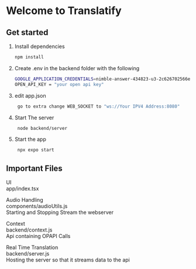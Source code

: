 # Welcome to Translatify

## Get started

1. Install dependencies

   ```bash
   npm install
   ```

2. Create .env in the backend folder with the following 
   ```bash
   GOOGLE_APPLICATION_CREDENTIALS=nimble-answer-434823-u3-2c626702566e.json
   OPEN_API_KEY = "your open api key"
   ```

3. edit app.json
   ```bash
    go to extra change WEB_SOCKET to "ws://Your IPV4 Address:8080"
   ```

4. Start The server
   ```bash
    node backend/server
   ```

5. Start the app

   ```bash
    npx expo start
   ```

## Important Files

UI  
app/index.tsx

Audio Handling  
components/audioUtils.js  
Starting and Stopping Stream the webserver  

Context  
backend/context.js  
Api containing OPAPI Calls

Real Time Translation  
backend/server.js  
Hosting the server so that it streams data to the api  

